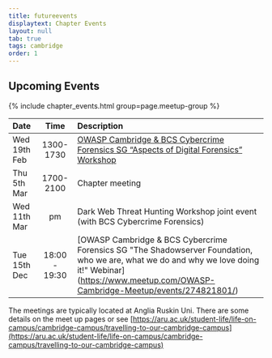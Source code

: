 ```yaml
---
title: futureevents
displaytext: Chapter Events
layout: null
tab: true
tags: cambridge
order: 1
---
```


## Upcoming Events

{% include chapter_events.html group=page.meetup-group %}

| Date | Time | Description |
| :------ | :----------: | :------------- |
| Wed 19th Feb | 1300- 1730 | [OWASP Cambridge & BCS Cybercrime Forensics SG “Aspects of Digital Forensics” Workshop](https://www.meetup.com/OWASP-Cambridge-Meetup/events/268594250/) |
| Thu 5th Mar | 1700- 2100 | Chapter meeting |
| Wed 11th Mar | pm | Dark Web Threat Hunting Workshop joint event (with BCS Cybercrime Forensics) |
| Tue 15th Dec | 18:00 - 19:30 | [OWASP Cambridge & BCS Cybercrime Forensics SG "The Shadowserver Foundation, who we are, what we do and why we love doing it!" Webinar] (https://www.meetup.com/OWASP-Cambridge-Meetup/events/274821801/) |


The meetings are typically located at Anglia Ruskin Uni. There are some details on the meet up pages or see
[https://aru.ac.uk/student-life/life-on-campus/cambridge-campus/travelling-to-our-cambridge-campus](https://aru.ac.uk/student-life/life-on-campus/cambridge-campus/travelling-to-our-cambridge-campus)

